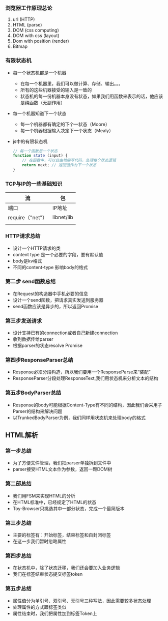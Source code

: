 ### 浏览器工作原理总论

1. url (HTTP)
2. HTML (parse)
3. DOM (css computing)
4. DOM with css (layout)
5. Dom with position (render)
6. Bitmap

### 有限状态机

- 每一个状态机都是一个机器

  - 在每一个机器里，我们可以做计算、存储、输出。。。
  - 所有的这些机器接受的输入是一致的
  - 状态机的每一份机器本身没有状态，如果我们用函数来表示的话，他应该是纯函数（无副作用）

- 每一个机器知道下一个状态

  - 每一个机器都有确定的下个一状态（Moore）
  - 每一个机器根据输入决定下一个状态（Mealy）

- js中的有限状态机

  ```javascript
  // 每一个函数是一个状态
  function state (input) {
      // 在函数中，可以自由地编写代码，处理每个状态逻辑
      return next; // 返回值作为下一个状态
  }
  ```


### TCP与IP的一些基础知识

| 流               | 包         |
| ---------------- | ---------- |
| 端口             | IP地址     |
| require（"net"） | libnet/lib |
|                  |            |

### HTTP请求总结

- 设计一个HTTP请求的类
- content type 是一个必要的字段，要有默认值
- body是kv格式
- 不同的content-type 影响body的格式

### 第二步 send函数总结

- 在Request的构造器中手机必要的信息
- 设计一个send函数，把请求真实发送到服务器
- send函数应该是异步的，所以返回Promise

### 第三步发送请求

- 设计支持已有的connection或者自己新建connection
- 收到数据传给parser
- 根据parser的状态resolve Promise

### 第四步ResponseParser总结

- Response必须分段构造，所以我们要用一个ResponseParse来“装配”
- ResponseParser分段处理ResponseText,我们用状态机来分析文本的结构

### 第五步BodyParser总结

- Response的body可能根据Content-Type有不同的结构，因此我们会采用子Parser的结构来解决问题
- 以TrunkedBodyParser为例，我们同样用状态机来处理body的格式

## HTML解析

### 第一步总结

- 为了方便文件管理，我们把parser单独拆到文件中
- parser接受HTML文本作为参数，返回一颗DOM树

### 第二部总结

- 我们用FSM来实现HTML的分析
- 在HTML标准中，已经规定了HTML的状态
- Toy-Browser只挑选其中一部分状态，完成一个最简版本

### 第三步总结

- 主要的标签有：开始标签，结束标签和自封闭标签
- 在这一步我们暂时忽略属性

### 第四步总结

- 在状态机中，除了状态迁移，我们还会要加入业务逻辑
- 我们在标签结束状态提交标签token

### 第五步总结

- 属性值分为单引号、双引号、无引号三种写法，因此需要较多状态处理
- 处理属性的方式跟标签类似
- 属性结束时，我们把属性加到标签Token上

